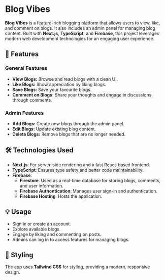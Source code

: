 # Blog Vibes

**Blog Vibes** is a feature-rich blogging platform that allows users to view, like, and comment on blogs. It also includes an admin panel for managing blog content. Built with **Next.js**, **TypeScript**, and **Firebase**, this project leverages modern web development technologies for an engaging user experience.

## 🚀 Features

### General Features
- **View Blogs:** Browse and read blogs with a clean UI.
- **Like Blogs:** Show appreciation by liking blogs.
- **Save Blogs:** Save your favourite blogs.
- **Comment on Blogs:** Share your thoughts and engage in discussions through comments.

### Admin Features
- **Add Blogs:** Create new blogs through the admin panel.
- **Edit Blogs:** Update existing blog content.
- **Delete Blogs:** Remove blogs that are no longer needed.

## 🛠️ Technologies Used
- **Next.js**: For server-side rendering and a fast React-based frontend.
- **TypeScript**: Ensures type safety and better code maintainability.
- **Firebase**:
  - **Firestore**: Used as a real-time database for storing blogs, comments, and user information.
  - **Firebase Authentication**: Manages user sign-in and authentication.
  - **Firebase Hosting**: Hosts the application.

## 💡 Usage
- Sign in or create an account.
- Explore available blogs.
- Engage by liking and commenting on posts.
- Admins can log in to access features for managing blogs.

## 🎨 Styling
The app uses **Tailwind CSS** for styling, providing a modern, responsive design.
